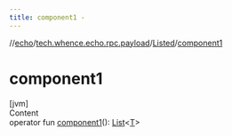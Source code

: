 ```yaml
---
title: component1 -
---
```

//[echo](../../index.md)/[tech.whence.echo.rpc.payload](../index.md)/[Listed](index.md)/[component1](component1.md)



# component1  
[jvm]  
Content  
operator fun [component1](component1.md)(): [List](https://kotlinlang.org/api/latest/jvm/stdlib/kotlin.collections/-list/index.html)<[T](index.md)>  



